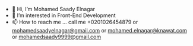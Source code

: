 - 👋 Hi, I’m Mohamed Saady Elnagar
- 👀 I’m interested in Front-End Development
- 📫 How to reach me ...
call me +0201026454879
or  mohamedsaadyelnagar@gmail.com
or  mohamed.elnagar@knawat.com 
or  mohamedsaady9999@gmail.com 


